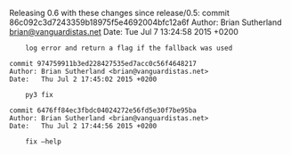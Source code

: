 Releasing 0.6 with these changes since release/0.5:
    commit 86c092c3d7243359b18975f5e4692004bfc12a6f
    Author: Brian Sutherland <brian@vanguardistas.net>
    Date:   Tue Jul 7 13:24:58 2015 +0200
    
        log error and return a flag if the fallback was used
    
    commit 974759911b3ed228427535ed7acc0c56f4648217
    Author: Brian Sutherland <brian@vanguardistas.net>
    Date:   Thu Jul 2 17:45:02 2015 +0200
    
        py3 fix
    
    commit 6476ff84ec3fbdc04024272e56fd5e30f7be95ba
    Author: Brian Sutherland <brian@vanguardistas.net>
    Date:   Thu Jul 2 17:44:56 2015 +0200
    
        fix —help
